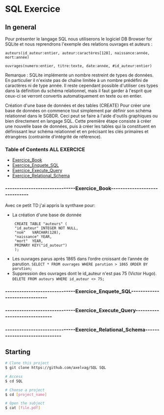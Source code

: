 # SQL Exercice

## In general

Pour présenter le langage SQL nous utiliserons le logiciel DB Browser for SQLite et nous reprendrons l'exemple des relations ouvrages et auteurs : 

	auteurs(id_auteur:entier, auteur:caractères[128], naissance:année, mort:année)
 
	ouvrages(numero:entier, titre:texte, date:année, #id_auteur:entier)

Remarque : 
SQLite implémente un nombre restreint de types de données. En particulier il n'existe pas de chaîne limitée à un nombre prédéfini de caractères ni de type année. Il reste cependant possible d'utiliser ces types dans la définition du schéma relationnel, mais il faut garder à l'esprit que ceux-ci se verront convertis automatiquement en texte ou en entier.

Création d'une base de données et des tables (CREATE)
Pour créer une base de données on commence tout simplement par définir son schéma relationnel dans le SGBDR. Ceci peut se faire à l'aide d'outils graphiques ou bien directement en langage SQL.
Cette première étape consiste à créer une nouvelle base de données, puis à créer les tables qui la constituent en définissant leur schéma relationnel et en précisant les clés primaires et étrangères (contrainte d'intégrité de référence). 


### Table of Contents ALL EXERCICE

- [Exercice_Book](#------------------------------Exercice_Book------------------------------)
- [Exercice_Enquete_SQL](#------------------------------Exercice_Enquete_SQL------------------------------)
- [Exercice_Execute_Query](#------------------------------Exercice_Execute_Query------------------------------)
- [Exercice_Relational_Schema](#------------------------------Exercice_Relational_Schema------------------------------)

### ------------------------------Exercice_Book------------------------------

Avec ce petit TD j'ai appris la synthaxe pour:
 - La création d'une base de donnée
   ```
   	CREATE TABLE "auteurs" (
	"id_auteur"	INTEGER NOT NULL,
	"nom"	VARCHAR(128),
	"naissance"	YEAR,
	"mort"	YEAR,
	PRIMARY KEY("id_auteur")
	);
   ```
 - Les ouvrages parus après 1865 dans l’ordre croissant de l’année de parution.
   ```SELECT * FROM ouvrages WHERE parution > 1865 ORDER BY parution;```
 - Suppression des ouvrages dont le id_auteur n'est pas 75 (Victor Hugo).
   ```DELETE FROM auteurs WHERE id_auteur <> 75;```



### ------------------------------Exercice_Enquete_SQL------------------------------

### ------------------------------Exercice_Execute_Query------------------------------

### ------------------------------Exercice_Relational_Schema------------------------------

## Starting ##

```bash
# Clone this project
$ git clone https://github.com/axelvag/SQL SQL

# Access
$ cd SQL

# Choose a project
$ cd [project_name]

# Open the subject
$ cat [file.pdf]


```
